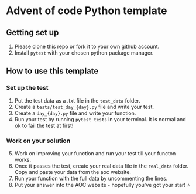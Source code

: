 # Advent of code Python template

## Getting set up

1. Please clone this repo or fork it to your own github account.
2. Install `pytest` with your chosen python package manager.

## How to use this template

### Set up the test

1. Put the test data as a .txt file in the `test_data` folder.
2. Create a `tests/test_day_{day}.py` file and write your test.
3. Create a `day_{day}.py` file and write your function.
4. Run your test by running `pytest tests` in your terminal. It is normal and ok to fail the test at first!

### Work on your solution

5. Work on improving your function and run your test till your functon works.
6. Once it passes the test, create your real data file in the `real_data` folder. Copy and paste your data from the aoc website.
7. Run your function with the full data by uncommenting the lines.
8. Put your answer into the AOC website - hopefully you've got your star! ⭐